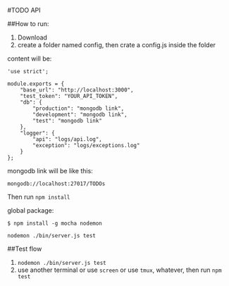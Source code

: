 #TODO API

##How to run:

1. Download
2. create a folder named config, then crate a config.js inside the folder

content will be:

```
'use strict';

module.exports = {
    "base_url": "http://localhost:3000",
    "test_token": "YOUR_API_TOKEN",
    "db": {
        "production": "mongodb link",
        "development": "mongodb link",
        "test": "mongodb link"
    },
    "logger": {
        "api": "logs/api.log",
        "exception": "logs/exceptions.log"
    }
};
```

mongodb link will be like this:

```
mongodb://localhost:27017/TODOs
```

Then run `npm install`

global package:

```
$ npm install -g mocha nodemon 
```



`nodemon ./bin/server.js test`

##Test flow

1. `nodemon ./bin/server.js test`
2. use another terminal or use `screen` or use `tmux`, whatever, then run `npm test`

